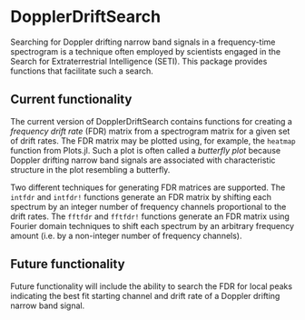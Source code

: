 # DopplerDriftSearch

Searching for Doppler drifting narrow band signals in a frequency-time
spectrogram is a technique often employed by scientists engaged in the Search
for Extraterrestrial Intelligence (SETI).  This package provides functions that
facilitate such a search.

## Current functionality

The current version of DopplerDriftSearch contains functions for creating a
*frequency drift rate* (FDR) matrix from a spectrogram matrix for a given set of
drift rates.  The FDR matrix may be plotted using, for example, the `heatmap`
function from Plots.jl.  Such a plot is often called a *butterfly plot* because
Doppler drifting narrow band signals are associated with characteristic
structure in the plot resembling a butterfly. 

Two different techniques for generating FDR matrices are supported.  The
`intfdr` and `intfdr!` functions generate an FDR matrix by shifting each
spectrum by an integer number of frequency channels proportional to the drift
rates.  The `fftfdr` and `fftfdr!` functions generate an FDR matrix using
Fourier domain techniques to shift each spectrum by an arbitrary frequency
amount (i.e. by a non-integer number of frequency channels).

## Future functionality

Future functionality will include the ability to search the FDR for local peaks
indicating the best fit starting channel and drift rate of a Doppler drifting
narrow band signal.
